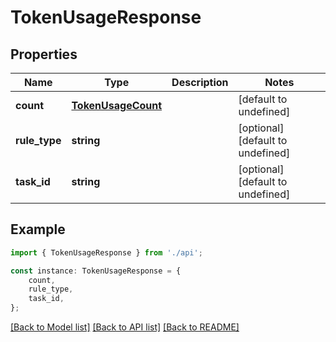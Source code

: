 # TokenUsageResponse


## Properties

Name | Type | Description | Notes
------------ | ------------- | ------------- | -------------
**count** | [**TokenUsageCount**](TokenUsageCount.md) |  | [default to undefined]
**rule_type** | **string** |  | [optional] [default to undefined]
**task_id** | **string** |  | [optional] [default to undefined]

## Example

```typescript
import { TokenUsageResponse } from './api';

const instance: TokenUsageResponse = {
    count,
    rule_type,
    task_id,
};
```

[[Back to Model list]](../README.md#documentation-for-models) [[Back to API list]](../README.md#documentation-for-api-endpoints) [[Back to README]](../README.md)
